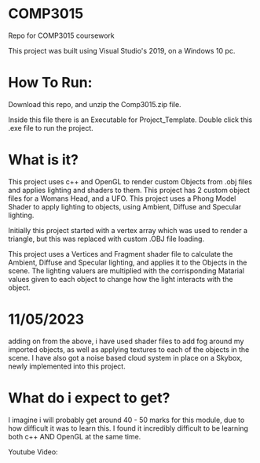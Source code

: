 # COMP3015
Repo for COMP3015 coursework

This project was built using Visual Studio's 2019, on a Windows 10 pc.

<H1> How To Run: </H1>
Download this repo, and unzip the Comp3015.zip file.

Inside this file there is an Executable for Project_Template. Double click this .exe file to run the project.

<H1> What is it? </H1>
This project uses c++ and OpenGL to render custom Objects from .obj files and applies lighting and shaders to them. This project has 2 custom object files for a Womans Head, and a UFO. This project uses a Phong Model Shader to apply lighting to objects, using Ambient, Diffuse and Specular lighting.

Initially this project started with a vertex array which was used to render a triangle, but this was replaced with custom .OBJ file loading.

This project uses a Vertices and Fragment shader file to calculate the Ambient, Diffuse and Specular lighting, and applies it to the Objects in the scene. The lighting valuers are multiplied with the corrisponding Matarial values given to each object to change how the light interacts with the object.

<H1> 11/05/2023 </H1>
adding on from the above, i have used shader files to add fog around my imported objects, as well as applying textures to each of the objects in the scene. I have also got a noise based cloud system in place on a Skybox, newly implemented into this project.

<H1> What do i expect to get? </H1>

I imagine i will probably get around 40 - 50 marks for this module, due to how difficult it was to learn this. I found it incredibly difficult to be learning both c++ AND OpenGL at the same time.



Youtube Video: 
